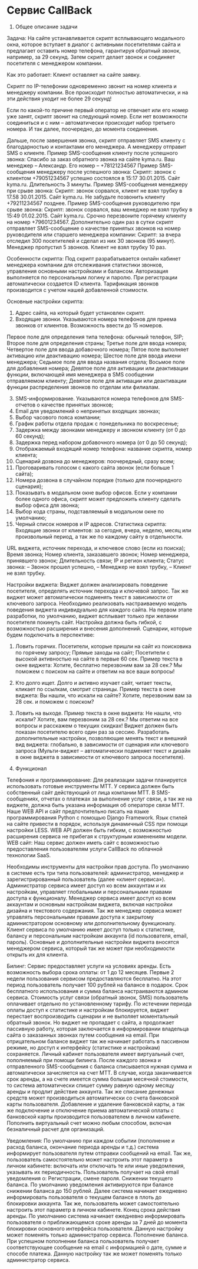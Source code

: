 # Сервис CallBack

1. Общее описание задачи

Задача:
На сайте устанавливается скрипт всплывающего модального окна, которое вступает в диалог с активными посетителями сайта и предлагает оставить номер телефона, гарантируя обратный звонок, например, за 29 секунд. Затем скрипт делает звонок и соединяет посетителя с менеджером компании.

Как это работает:
Клиент оставляет на сайте заявку.


Скрипт по IP-телефонии одновременно звонит на номер клиента и менеджеру компании. Все происходит полностью автоматически, и на эти действия уходит не более 29 секунд!

Если по какой-то причине первый оператор не отвечает или его номер уже занят, скрипт звонит на следующий номер. Если нет возможности соединиться и с ним – автоматически происходит набор третьего номера. И так далее, поочередно, до момента соединения.


Дальше, после завершения звонка, скрипт отправляет SMS клиенту с благодарностью и контактами его менеджера. А менеджеру отправит SMS о клиенте.
Пример SMS-сообщения клиенту после успешного звонка: 
Спасибо за заказ обратного звонка на сайте kyma.ru. Ваш менеджер – Александр. Его номер – +78121234567
Пример SMS-сообщения менеджеру после успешного звонка:
Скрипт: звонок с клиентом +79051234567 успешно состоялся в 15:17 30.01.2015. Сайт kyma.ru. Длительность 3 минуты.
Пример SMS-сообщения менеджеру при срыве звонка:
Скрипт: звонок сорвался, клиент не взял трубку в 17.58 30.01.2015. Сайт kyma.ru. Не забудьте позвонить клиенту +79211234567 позднее.
Пример SMS-сообщения руководителю при срыве звонка:
Скрипт: звонок сорвался, ваш менеджер не взял трубку в 15:49 01.02.2015. Сайт kyma.ru. Срочно перезвоните горячему клиенту на номер +79601234567.
Дополнительно один раз в сутки скрипт отправляет SMS-сообщение о качестве принятых звонков на номер руководителя или старшего менеджера компании:
Скрипт: за вчера отследил 300 посетителей и сделал из них 30 звонков (95 минут). Менеджер пропустил 5 звонков. Клиент не взял трубку 10 раз.

Особенности скрипта:
Под скрипт разрабатывается онлайн кабинет менеджера компании для отслеживания статистики звонков, управления основными настройками и балансом. Авторизация выполняется по персональным логину и паролю. При регистрации автоматически создается ID клиента. Тарификация звонков производится с учетом нашей добавленной стоимости.

Основные настройки скрипта:
1. Адрес сайта, на который будет установлен скрипт.
2. Входящие звонки. Указываются номера телефонов для приема звонков от клиентов. Возможность ввести до 15 номеров.


Первое поле для определения типа телефона: обычный телефон, SIP;
Второе поле для определения страны;
Третье поле для ввода номера;
Четвертое поле для ввода добавочного номера;
Пятое поле выполняет активацию или деактивацию номера;
Шестое поле для ввода имени менеджера;
Седьмое поле для ввода названия отдела;
Восьмое поле для добавления номера;
Девятое поле для активации или деактивации функции, включающей имя менеджера в SMS сообщении отправляемом клиенту;
Девятое поле для активации или деактивации функции распределения звонков по отделам или филиалам.

3. SMS-информирование. Указываются номера телефонов для SMS-отчетов о качестве принятых звонков;
4. Email для уведомлений о непринятых входящих звонках;
5. Выбор часового пояса компании;
6. График работы отдела продаж с понедельника по воскресенье;
7. Задержка между звонками менеджеру и звонком клиенту (от 0 до 60 секунд);
8. Задержка перед набором добавочного номера (от 0 до 50 секунд);
9. Отображаемый входящий номер телефона: название скрипта, номер клиента;
10. Сценарий дозвона до менеджеров: поочередный, сразу всем;
11. Проговаривать голосом с какого сайта звонок (если больше 1 сайта);
12. Номера дозвона в случайном порядке (только для поочередного сценария);
13. Показывать в модальном окне выбор офисов. Если у компании более одного офиса, скрипт может предложить клиенту сделать выбор офиса для звонка;
14. Выбор кода страны, подставляемый в модальном окне по умолчанию;
15. Черный список номеров и IP адресов.
Статистика скрипта:
Входящие звонки от клиентов: за сегодня, вчера, неделю, месяц или произвольный период, а так же по каждому сайту в отдельности.

URL виджета, источник перехода, и ключевое слово (если из поиска);
Время звонка;
Номер клиента, заказавшего звонок;
Номер менеджера, принявшего звонок;
Длительность связи;
IP и регион клиента;
Статус звонка: 
– Звонок прошел успешно, 
– Менеджер не взял трубку, 
– Клиент не взял трубку.

Настройки виджета:
Виджет должен анализировать поведение посетителя, определять источник перехода и ключевой запрос. Так же виджет может автоматически подменять текст в зависимости от ключевого запроса.
Необходимо реализовать настраиваемую модель поведения виджета индивидуально для каждого сайта. На первом этапе разработки, по умолчанию, виджет всплывает только при желании посетителя покинуть сайт. Настройка должна быть гибкой, с возможностью расширения и внесения дополнений.
Сценарии, которые будем подключать в перспективе:
1. Ловить горячих.
Посетители, которые пришли на сайт из поисковика по горячему запросу;
Прямые заходы на сайт;
Посетители с высокой активностью на сайте в первые 60 сек.
Пример текста в окне виджета: Хотите, бесплатно перезвоним вам за 28 сек.? Мы поможем с поиском на сайте и ответим на все ваши вопросы!
2. Кто долго ищет.
Долго и активно изучает сайт, читает тексты, кликает по ссылкам, смотрит страницы.
Пример текста в окне виджета: Вы нашли, что искали на сайте? Хотите, перезвоним вам за 28 сек. и поможем с поиском?
3. Ловить на выходе.
Пример текста в окне виджета: Не нашли, что искали? Хотите, вам перезвоним за 28 сек.? Мы ответим на все вопросы и расскажем о текущих скидках!
Виджет должен быть показан посетителю всего один раз за сессию.
Разработать дополнительные настройки, позволяющие менять текст и внешний вид виджета: глобально, в зависимости от сценария или ключевого запроса (Мульти-виджет – автоматически подменяет текст и дизайн в окне виджета в зависимости от ключевого запроса посетителя).

2. Функционал

Телефония и программирование:
Для реализации задачи планируется использовать готовые инструменты МТТ.
У сервиса должен быть собственный сайт действующий от лица компании МТТ. В SMS-сообщениях, отчетах о платежах за выполнение услуг связи, а так же на виджете, должна быть указана информация об операторе связи МТТ.
Наше WEB API и сайт предпочтительно писать на языке программирования Python с помощью Django Framework. Язык стилей на сайте привести в порядок, используя динамичный CSS при помощи настройки LESS.
WEB API должен быть гибким, с возможностью расширения сервиса не прибегая к структурным изменениям модели.
WEB сайт:
Наш сервис должен иметь сайт с возможностью предоставления пользователям услуги CallBack по облачной технологии SaaS.

Необходимы инструменты для настройки прав доступа. По умолчанию в системе есть три типа пользователей: администратор, менеджер и зарегистрированный пользователь (далее «клиент сервиса»).
Администратор сервиса имеет доступ ко всем аккаунтам и их настройкам, управляет глобальными и персональными правами доступа к функционалу.
Менеджер сервиса имеет доступ ко всем аккаунтам и основным настройкам виджета, включая настройки дизайна и текстового содержания. Так же менеджер сервиса может управлять персональными правами доступа к закрытому администратором основному или дополнительному функционалу.
Клиент сервиса по умолчанию имеет доступ только к статистике, балансу и персональным настройкам аккаунта (id пользователя, email, пароль). Основные и дополнительные настройки виджета вносятся менеджером сервиса, который так же может при необходимости открыть их для клиента.

Билинг:
Сервис предоставляет услуги на условиях аренды. 
Есть возможность выбора срока оплаты: от 1 до 12 месяцев.
Первые 2 недели пользования сервисом предоставляются бесплатно. На этот период пользователь получает 100 рублей на балансе в подарок. Срок бесплатного использования и сумма баланса настраиваются админом сервиса.
Стоимость услуг связи (обратный звонок, SMS) пользователь оплачивает отдельно по установленному тарифу.
По истечении периода оплаты доступ к статистике и настройкам блокируется, виджет перестает воспроизводить сценарии и не выполяет моментальный обратный звонок. Но виджет не пропадает с сайта, а продолжает пассивную работу, которая заключается в информировании владельца сайта о заказанных звонках путем сообщения на email.
При отрицательном балансе виджет так же начинает работать в пассивном режиме, но доступ к интерфейсу (статистике и настройкам) сохраняется.
Личный кабинет пользователя имеет виртуальный счет, пополняемый при помощи билинга. После каждого звонка и отправленного SMS-сообщения с баланса списывается нужная сумма и автоматически зачисляется на счет МТТ. 
В случае, когда заканчивается срок аренды, а на счете имеется сумма большая месячной стоимости, то система автоматически спишет сумму равную одному месяцу аренды и продлит действие аккаунта.
Так же списание денежных средств может производиться автоматически со счета банковской карты пользователя. Добавление и удаление банковской карты, а так же подключение и отключение приема автоматической оплаты с банковской карты производится пользователем в личном кабинете.
Пополнить виртуальный счет можно любым способом, включая безналичный расчет для организаций.

Уведомления:
По умолчанию при каждом событии (пополнение и расход баланса, окончание периода аренды и т.д.) система информирует пользователя путем отправки сообщений на email.
Так же, пользователь самостоятельно может настроить этот параметр в личном кабинете: включать или отключать те или иные уведомления, указывать их периодичность.
Пользователь получает на свой email уведомления о:
Регистрации, смене пароля.
Снижении текущего баланса. 
По умолчанию уведомления активируются при балансе снижении баланса до 150 рублей. Далее система начинает ежедневно информировать пользователя о текущем балансе в плоть до блокировки аккаунта. Так же, пользователь может самостоятельно настроить этот параметр в личном кабинете.
Конец срока действия аренды.
По умолчанию система начинает ежедневно информировать пользователя о приближающемся сроке аренды за 7 дней до момента блокировки основного интерфейса пользователя. Данную настройку может поменять только администратор сервиса.
Пополнение баланса.
При успешном пополнении баланса пользователь получает соответствующее сообщение на email с информацией о дате, сумме и способе платежа. Данную настройку так же может поменять только администратор сервиса.
